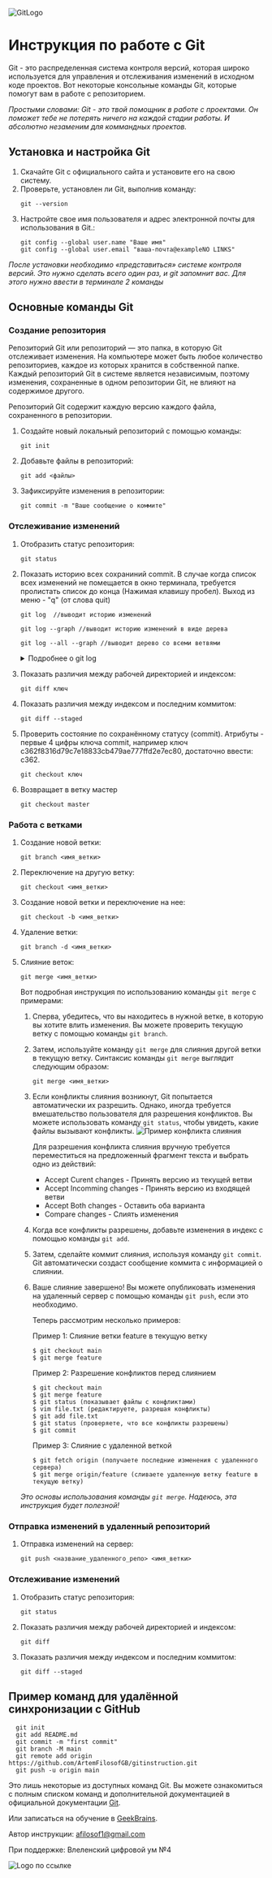 ![GitLogo](/images/git-logo.png)
# Инструкция по работе с Git

Git - это распределенная система контроля версий, которая широко используется для управления и отслеживания изменений в исходном коде проектов. Вот некоторые консольные команды Git, которые помогут вам в работе с репозиторием.

*Простыми словами: Git - это твой помощник в работе с проектами. Он поможет тебе не потерять ничего на каждой стадии работы. И абсолютно незаменим для коммандных проектов.*

## Установка и настройка Git
1. Скачайте Git с официального сайта и установите его на свою систему.
2. Проверьте, установлен ли Git, выполнив команду:
   ```
   git --version
   ```
3. Настройте свое имя пользователя и адрес электронной почты для использования в Git.:
   ```
   git config --global user.name "Ваше имя"
   git config --global user.email "ваша-почта@exampleNO LINKS"
   ```
*После установки необходимо «представиться» системе контроля версий. Это нужно сделать всего один раз, и git запомнит вас. Для этого нужно ввести в терминале 2 команды*
## Основные команды Git
### Создание репозитория
Репозиторий Git или репозиторий — это папка, в которую Git отслеживает изменения. На компьютере может быть любое количество репозиториев, каждое из которых хранится в собственной папке. Каждый репозиторий Git в системе является независимым, поэтому изменения, сохраненные в одном репозитории Git, не влияют на содержимое другого.

Репозиторий Git содержит каждую версию каждого файла, сохраненного в репозитории.
1. Создайте новый локальный репозиторий с помощью команды:
   ```
   git init
   ```
2. Добавьте файлы в репозиторий:
   ```
   git add <файлы>
   ```
3. Зафиксируйте изменения в репозитории:
   ```
   git commit -m "Ваше сообщение о коммите"
   ```

### Отслеживание изменений
1. Отобразить статус репозитория:
   ```
   git status
   ```
2.  Показать историю всех сохраниний commit. В случае когда список всех изменений не помещается в окно терминала, требуется пролистать список до конца (Нажимая клавишу пробел). Выход из меню - "q" (от слова quit)
    ```
    git log  //выводит историю изменений

    git log --graph //выводит историю изменений в виде дерева

    git log --all --graph //выводит дерево со всеми ветвями
    ```
     <details><summary>Подробнее о git log</summary>

      Команда `git log` используется для просмотра истории коммитов в репозитории Git. Она позволяет просмотреть список коммитов в обратном хронологическом порядке, а также получить информацию о каждом коммите, такую как автор, дата и время создания, и сообщение коммита.

      Вот подробная инструкция по использованию команды `git log`:

      1. Откройте командную строку или терминал и перейдите в директорию вашего репозитория Git.

      2. Введите следующую команду:

         ```
         git log
         ```

         Это покажет вам полный список коммитов в репозитории, начиная с самого последнего.

         Пример вывода:

         ```
         commit 3e4a1c63e295cf4f0c7c62f0b5c5ac4973f9d9a3
         Author: John Doe <johndoe@exampleNO LINKS>
         Date:   Tue Feb 16 15:30:00 2021 +0300

            Added new feature

         commit c8c9f9b81d927b6a2e83a237b13d18a279bdff54
         Author: Jane Smith <janesmith@exampleNO LINKS>
         Date:   Mon Feb 15 10:45:00 2021 +0300

            Fixed bug in login page
         ```

         Каждый коммит представлен информацией, которая включает в себя хеш коммита, автора, дату и время создания коммита, а также сообщение коммита.

      3. Дополнительные опции команды `git log`:

         - `--oneline`: выводит каждый коммит в одной строке, содержащей только хеш коммита и сообщение коммита. Это удобно для просмотра большого количества коммитов на экране.
         - `--author`: фильтрует коммиты по имени автора. Например, `git log --author="John Doe"` отобразит только коммиты, сделанные автором "John Doe".
         - `--since` и `--until`: фильтруют коммиты по диапазону дат. Например, `git log --since="2021-02-15"` отобразит только коммиты, сделанные после указанной даты.
         - `--grep`: фильтрует коммиты по тексту в сообщении коммита. Например, `git log --grep="bug"` отобразит только коммиты, содержащие слово "bug" в сообщении.

         Примеры использования дополнительных опций:

         ```
         git log --oneline
         git log --author="John Doe"
         git log --since="2021-02-15" --until="2021-02-20"
         git log --grep="bug"
         ```

         Вы можете комбинировать эти опции, чтобы получить более точный и нужный вам результат.

      Это подробное руководство поможет вам использовать команду `git log` для просмотра истории коммитов в вашем репозитории Git.

      </details>
3. Показать различия между рабочей директорией и индексом:
   ```
   git diff ключ
   ```
4. Показать различия между индексом и последним коммитом:
   ```
   git diff --staged
   ```
5. Проверить состояние по сохранённому статусу (commit). Атрибуты - первые 4 цифры ключа commit, например ключ c362f8316d79c7e18833cb479ae777ffd2e7ec80, достаточно ввести: c362.
    ```
    git checkout ключ
    ```
6. Возвращает в ветку мастер
    ```
    git checkout master
    ```
   
### Работа с ветками
1. Создание новой ветки:
   ```
   git branch <имя_ветки>
   ```
2. Переключение на другую ветку:
   ```
   git checkout <имя_ветки>
   ```
3. Создание новой ветки и переключение на нее:
   ```
   git checkout -b <имя_ветки>
   ```
4. Удаление ветки:
   ```
   git branch -d <имя_ветки>
   ```
5. Слияние веток:
   ```
   git merge <имя_ветки>
   ```

      Вот подробная инструкция по использованию команды `git merge` с примерами:

   1. Сперва, убедитесь, что вы находитесь в нужной ветке, в которую вы хотите влить изменения. Вы можете проверить текущую ветку с помощью команды `git branch`.

   2. Затем, используйте команду `git merge` для слияния другой ветки в текущую ветку. Синтаксис команды `git merge` выглядит следующим образом:
      ```
      git merge <имя_ветки>
      ```

   3. Если конфликты слияния возникнут, Git попытается автоматически их разрешить. Однако, иногда требуется вмешательство пользователя для разрешения конфликтов. Вы можете использовать команду `git status`, чтобы увидеть, какие файлы вызывают конфликты. 
![Пример конфликта слияния](conflict.JPG)

      Для разрешения конфликта слияния вручную требуется переместиться на предложенный фрагмент текста и выбрать одно из действий:  
      * Accept Curent changes - Принять версию из текущей ветви
      * Accept Incomming changes - Принять версию из входящей ветви
      * Accept Both changes - Оставить оба варианта 
      * Compare changes - Слиять изменения

   4. Когда все конфликты разрешены, добавьте изменения в индекс с помощью команды `git add`.

   5. Затем, сделайте коммит слияния, используя команду `git commit`. Git автоматически создаст сообщение коммита с информацией о слиянии.

   6. Ваше слияние завершено! Вы можете опубликовать изменения на удаленный сервер с помощью команды `git push`, если это необходимо.

      Теперь рассмотрим несколько примеров:

      Пример 1: Слияние ветки feature в текущую ветку
      ```
      $ git checkout main
      $ git merge feature
      ```

      Пример 2: Разрешение конфликтов перед слиянием
      ```
      $ git checkout main
      $ git merge feature
      $ git status (показывает файлы с конфликтами)
      $ vim file.txt (редактируете, разрешая конфликты)
      $ git add file.txt
      $ git status (проверяете, что все конфликты разрешены)
      $ git commit
      ```

      Пример 3: Слияние с удаленной веткой
      ```
      $ git fetch origin (получаете последние изменения с удаленного сервера)
      $ git merge origin/feature (сливаете удаленную ветку feature в текущую ветку)
      ```

   *Это основы использования команды `git merge`. Надеюсь, эта инструкция будет полезной!*

### Отправка изменений в удаленный репозиторий
1. Отправка изменений на сервер:
   ```
   git push <название_удаленного_репо> <имя_ветки>
   ```

### Отслеживание изменений
1. Отобразить статус репозитория:
   ```
   git status
   ```
2. Показать различия между рабочей директорией и индексом:
   ```
   git diff
   ```
3. Показать различия между индексом и последним коммитом:
   ```
   git diff --staged
   ```
## Пример команд для удалённой синхронизации с GitHub
      
      git init
      git add README.md
      git commit -m "first commit"
      git branch -M main
      git remote add origin https://github.com/ArtemFilosofGB/gitinstruction.git
      git push -u origin main
      

 Это лишь некоторые из доступных команд Git. Вы можете ознакомиться с полным списком команд и дополнительной документацией в официальной документации [Git](https://docs.github.com/ru/get-started/writing-on-github/getting-started-with-writing-and-formatting-on-github/basic-writing-and-formatting-syntax).

 Или записаться на обучение в [GeekBrains](https://gb.ru/).

Автор инструкции: afilosof1@gmail.com

При поддержке: Влеленский цифровой ум №4 

<image src="https://api.wakool.id/images/thumb200/20200716030745git_1623730694.png" alt="Logo по ссылке">
